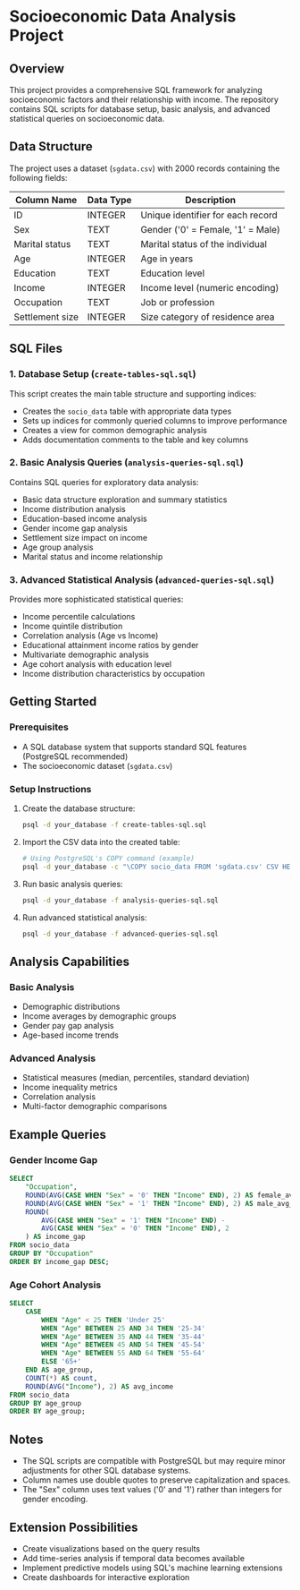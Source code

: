 # Socioeconomic Data Analysis Project

## Overview
This project provides a comprehensive SQL framework for analyzing socioeconomic factors and their relationship with income. The repository contains SQL scripts for database setup, basic analysis, and advanced statistical queries on socioeconomic data.

## Data Structure
The project uses a dataset (`sgdata.csv`) with 2000 records containing the following fields:

| Column Name      | Data Type | Description                               |
|------------------|-----------|-------------------------------------------|
| ID               | INTEGER   | Unique identifier for each record          |
| Sex              | TEXT      | Gender ('0' = Female, '1' = Male)          |
| Marital status   | TEXT      | Marital status of the individual           |
| Age              | INTEGER   | Age in years                               |
| Education        | TEXT      | Education level                            |
| Income           | INTEGER   | Income level (numeric encoding)            |
| Occupation       | TEXT      | Job or profession                          |
| Settlement size  | INTEGER   | Size category of residence area            |

## SQL Files

### 1. Database Setup (`create-tables-sql.sql`)
This script creates the main table structure and supporting indices:
- Creates the `socio_data` table with appropriate data types
- Sets up indices for commonly queried columns to improve performance
- Creates a view for common demographic analysis
- Adds documentation comments to the table and key columns

### 2. Basic Analysis Queries (`analysis-queries-sql.sql`)
Contains SQL queries for exploratory data analysis:
- Basic data structure exploration and summary statistics
- Income distribution analysis
- Education-based income analysis
- Gender income gap analysis
- Settlement size impact on income
- Age group analysis
- Marital status and income relationship

### 3. Advanced Statistical Analysis (`advanced-queries-sql.sql`)
Provides more sophisticated statistical queries:
- Income percentile calculations
- Income quintile distribution
- Correlation analysis (Age vs Income)
- Educational attainment income ratios by gender
- Multivariate demographic analysis
- Age cohort analysis with education level
- Income distribution characteristics by occupation

## Getting Started

### Prerequisites
- A SQL database system that supports standard SQL features (PostgreSQL recommended)
- The socioeconomic dataset (`sgdata.csv`)

### Setup Instructions
1. Create the database structure:
   ```bash
   psql -d your_database -f create-tables-sql.sql
   ```

2. Import the CSV data into the created table:
   ```bash
   # Using PostgreSQL's COPY command (example)
   psql -d your_database -c "\COPY socio_data FROM 'sgdata.csv' CSV HEADER"
   ```

3. Run basic analysis queries:
   ```bash
   psql -d your_database -f analysis-queries-sql.sql
   ```

4. Run advanced statistical analysis:
   ```bash
   psql -d your_database -f advanced-queries-sql.sql
   ```

## Analysis Capabilities

### Basic Analysis
- Demographic distributions
- Income averages by demographic groups
- Gender pay gap analysis
- Age-based income trends

### Advanced Analysis
- Statistical measures (median, percentiles, standard deviation)
- Income inequality metrics
- Correlation analysis
- Multi-factor demographic comparisons

## Example Queries

### Gender Income Gap
```sql
SELECT 
    "Occupation",
    ROUND(AVG(CASE WHEN "Sex" = '0' THEN "Income" END), 2) AS female_avg_income,
    ROUND(AVG(CASE WHEN "Sex" = '1' THEN "Income" END), 2) AS male_avg_income,
    ROUND(
        AVG(CASE WHEN "Sex" = '1' THEN "Income" END) - 
        AVG(CASE WHEN "Sex" = '0' THEN "Income" END), 2
    ) AS income_gap
FROM socio_data
GROUP BY "Occupation"
ORDER BY income_gap DESC;
```

### Age Cohort Analysis
```sql
SELECT 
    CASE 
        WHEN "Age" < 25 THEN 'Under 25'
        WHEN "Age" BETWEEN 25 AND 34 THEN '25-34'
        WHEN "Age" BETWEEN 35 AND 44 THEN '35-44'
        WHEN "Age" BETWEEN 45 AND 54 THEN '45-54'
        WHEN "Age" BETWEEN 55 AND 64 THEN '55-64'
        ELSE '65+'
    END AS age_group,
    COUNT(*) AS count,
    ROUND(AVG("Income"), 2) AS avg_income
FROM socio_data
GROUP BY age_group
ORDER BY age_group;
```

## Notes
- The SQL scripts are compatible with PostgreSQL but may require minor adjustments for other SQL database systems.
- Column names use double quotes to preserve capitalization and spaces.
- The "Sex" column uses text values ('0' and '1') rather than integers for gender encoding.

## Extension Possibilities
- Create visualizations based on the query results
- Add time-series analysis if temporal data becomes available
- Implement predictive models using SQL's machine learning extensions
- Create dashboards for interactive exploration
